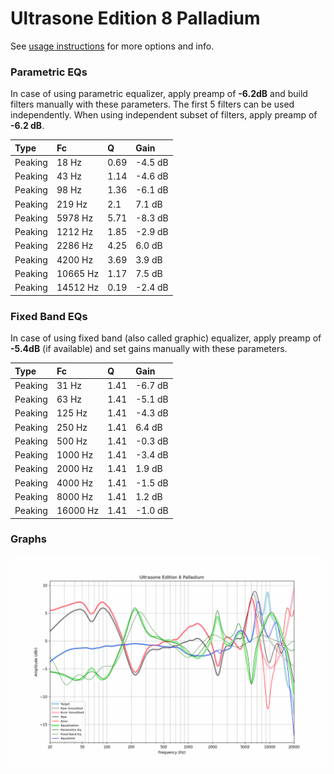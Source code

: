 # Ultrasone Edition 8 Palladium
See [usage instructions](https://github.com/jaakkopasanen/AutoEq#usage) for more options and info.

### Parametric EQs
In case of using parametric equalizer, apply preamp of **-6.2dB** and build filters manually
with these parameters. The first 5 filters can be used independently.
When using independent subset of filters, apply preamp of **-6.2 dB**.

| Type    | Fc       |    Q | Gain    |
|:--------|:---------|:-----|:--------|
| Peaking | 18 Hz    | 0.69 | -4.5 dB |
| Peaking | 43 Hz    | 1.14 | -4.6 dB |
| Peaking | 98 Hz    | 1.36 | -6.1 dB |
| Peaking | 219 Hz   | 2.1  | 7.1 dB  |
| Peaking | 5978 Hz  | 5.71 | -8.3 dB |
| Peaking | 1212 Hz  | 1.85 | -2.9 dB |
| Peaking | 2286 Hz  | 4.25 | 6.0 dB  |
| Peaking | 4200 Hz  | 3.69 | 3.9 dB  |
| Peaking | 10665 Hz | 1.17 | 7.5 dB  |
| Peaking | 14512 Hz | 0.19 | -2.4 dB |

### Fixed Band EQs
In case of using fixed band (also called graphic) equalizer, apply preamp of **-5.4dB**
(if available) and set gains manually with these parameters.

| Type    | Fc       |    Q | Gain    |
|:--------|:---------|:-----|:--------|
| Peaking | 31 Hz    | 1.41 | -6.7 dB |
| Peaking | 63 Hz    | 1.41 | -5.1 dB |
| Peaking | 125 Hz   | 1.41 | -4.3 dB |
| Peaking | 250 Hz   | 1.41 | 6.4 dB  |
| Peaking | 500 Hz   | 1.41 | -0.3 dB |
| Peaking | 1000 Hz  | 1.41 | -3.4 dB |
| Peaking | 2000 Hz  | 1.41 | 1.9 dB  |
| Peaking | 4000 Hz  | 1.41 | -1.5 dB |
| Peaking | 8000 Hz  | 1.41 | 1.2 dB  |
| Peaking | 16000 Hz | 1.41 | -1.0 dB |

### Graphs
![](./Ultrasone%20Edition%208%20Palladium.png)